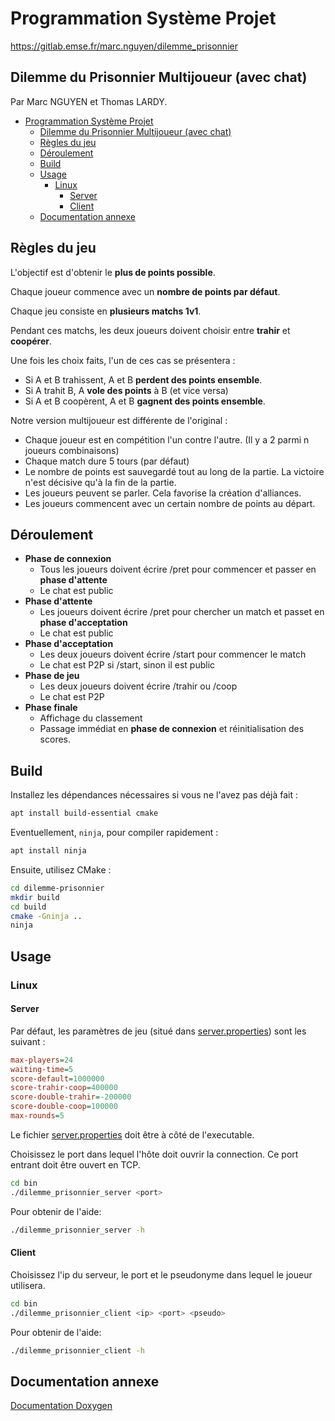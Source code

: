 # Programmation Système Projet

https://gitlab.emse.fr/marc.nguyen/dilemme_prisonnier

## Dilemme du Prisonnier Multijoueur (avec chat)

Par Marc NGUYEN et Thomas LARDY.

- [Programmation Système Projet](#programmation-système-projet)
  - [Dilemme du Prisonnier Multijoueur (avec chat)](#dilemme-du-prisonnier-multijoueur-avec-chat)
  - [Règles du jeu](#règles-du-jeu)
  - [Déroulement](#déroulement)
  - [Build](#build)
  - [Usage](#usage)
    - [Linux](#linux)
      - [Server](#server)
      - [Client](#client)
  - [Documentation annexe](#documentation-annexe)

## Règles du jeu

L'objectif est d'obtenir le **plus de points possible**.

Chaque joueur commence avec un **nombre de points par défaut**.

Chaque jeu consiste en **plusieurs matchs 1v1**.

Pendant ces matchs, les deux joueurs doivent choisir entre **trahir** et **coopérer**.

Une fois les choix faits, l'un de ces cas se présentera :

- Si A et B trahissent, A et B **perdent des points ensemble**.
- Si A trahit B, A **vole des points** à B (et vice versa)
- Si A et B coopèrent, A et B **gagnent des points ensemble**.

Notre version multijoueur est différente de l'original :

- Chaque joueur est en compétition l'un contre l'autre. (Il y a 2 parmi n joueurs combinaisons)
- Chaque match dure 5 tours (par défaut)
- Le nombre de points est sauvegardé tout au long de la partie. La victoire n'est décisive qu'à la fin de la partie.
- Les joueurs peuvent se parler. Cela favorise la création d'alliances.
- Les joueurs commencent avec un certain nombre de points au départ.

## Déroulement

- **Phase de connexion**
  - Tous les joueurs doivent écrire /pret pour commencer et passer en **phase d'attente**
  - Le chat est public
- **Phase d'attente**
  - Les joueurs doivent écrire /pret pour chercher un match et passet en **phase d'acceptation**
  - Le chat est public
- **Phase d'acceptation**
  - Les deux joueurs doivent écrire /start pour commencer le match
  - Le chat est P2P si /start, sinon il est public
- **Phase de jeu**
  - Les deux joueurs doivent écrire /trahir ou /coop
  - Le chat est P2P
- **Phase finale**
  - Affichage du classement
  - Passage immédiat en **phase de connexion** et réinitialisation des scores.

## Build

Installez les dépendances nécessaires si vous ne l'avez pas déjà fait :

```sh
apt install build-essential cmake
```

Eventuellement, `ninja`, pour compiler rapidement :

```sh
apt install ninja
```

Ensuite, utilisez CMake :

```sh
cd dilemme-prisonnier
mkdir build
cd build
cmake -Gninja ..
ninja
```

## Usage

### Linux

#### Server

Par défaut, les paramètres de jeu (situé dans [server.properties](./bin/server.properties)) sont les suivant :

```ini
max-players=24
waiting-time=5
score-default=1000000
score-trahir-coop=400000
score-double-trahir=-200000
score-double-coop=100000
max-rounds=5
```

Le fichier [server.properties](./bin/server.properties) doit être à côté de l'executable.

Choisissez le port dans lequel l'hôte doit ouvrir la connection.
Ce port entrant doit être ouvert en TCP.

```sh
cd bin
./dilemme_prisonnier_server <port>
```

Pour obtenir de l'aide:

```sh
./dilemme_prisonnier_server -h
```

#### Client

Choisissez l'ip du serveur, le port et le pseudonyme dans lequel le joueur utilisera.

```sh
cd bin
./dilemme_prisonnier_client <ip> <port> <pseudo>
```

Pour obtenir de l'aide:

```sh
./dilemme_prisonnier_client -h
```

## Documentation annexe

[Documentation Doxygen](http://marc.nguyen.gitlab.emse.fr/dilemme_prisonnier)
